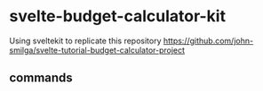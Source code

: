 # svelte-budget-calculator-kit
Using sveltekit to replicate this repository https://github.com/john-smilga/svelte-tutorial-budget-calculator-project 

## commands
